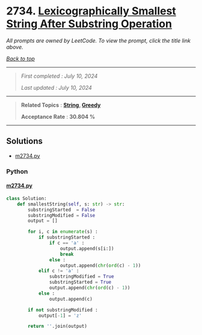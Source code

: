 # 2734. [Lexicographically Smallest String After Substring Operation](<https://leetcode.com/problems/lexicographically-smallest-string-after-substring-operation>)

*All prompts are owned by LeetCode. To view the prompt, click the title link above.*

*[Back to top](<../README.md>)*

------

> *First completed : July 10, 2024*
>
> *Last updated : July 10, 2024*

------

> **Related Topics** : **[String](<by_topic/String.md>), [Greedy](<by_topic/Greedy.md>)**
>
> **Acceptance Rate** : **30.804 %**

------

## Solutions

- [m2734.py](<../my-submissions/m2734.py>)
### Python
#### [m2734.py](<../my-submissions/m2734.py>)
```Python
class Solution:
    def smallestString(self, s: str) -> str:
        substringStarted  = False
        substringModified = False
        output = []

        for i, c in enumerate(s) :
            if substringStarted :
                if c == 'a' :
                    output.append(s[i:])
                    break
                else :
                    output.append(chr(ord(c) - 1))
            elif c != 'a' :
                substringModified = True
                substringStarted = True
                output.append(chr(ord(c) - 1))
            else :
                output.append(c)

        if not substringModified :
            output[-1] = 'z'

        return ''.join(output)
```

